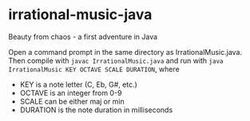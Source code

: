 # irrational-music-java
Beauty from chaos - a first adventure in Java

Open a command prompt in the same directory as IrrationalMusic.java. Then compile with `javac IrrationalMusic.java` and run with `java IrrationalMusic KEY OCTAVE SCALE DURATION`, where
* KEY is a note letter (C, Eb, G#, etc.)
* OCTAVE is an integer from 0-9
* SCALE can be either maj or min
* DURATION is the note duration in milliseconds
